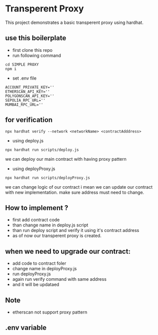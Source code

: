 # Transperent Proxy

This project demonstrates a basic transperent proxy using hardhat.

## use this boilerplate

- first clone this repo
- run following command

```
cd SIMPLE PROXY
npm i
```

- set .env file

```
ACCOUNT_PRIVATE_KEY=''
ETHERSCAN_API_KEY=''
POLYGONSCAN_API_KEY=''
SEPOLIA_RPC_URL=''
MUMBAI_RPC_URL=''
```

## for verification

```
npx hardhat verify --network <networkName> <contractAdddress>
```

- using deploy.js

```
npx hardhat run scripts/deploy.js
```

we can deploy our main contract with having proxy pattern

- using deployProxy.js

```
npx hardhat run scripts/deployProxy.js
```

we can change logic of our contract i mean we can update our contract with new implementation.
make sure address must need to change.

## How to implement ?

- first add contract code
- than change name in deploy.js script
- than run deploy script and verify it using it's contract address
- as of now our transperent proxy is created.

## when we need to upgrade our contract:

- add code to contract foler
- change name in deployProxy.js
- run deployProxy.js
- again run verify command with same address
- and it will be updataed

## Note

- etherscan not support proxy pattern

## .env variable

